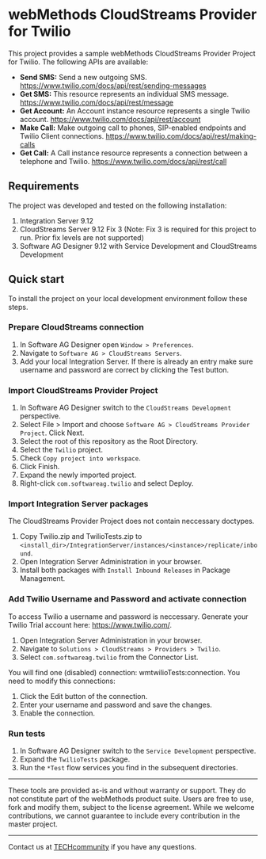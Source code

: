 # webMethods CloudStreams Provider for Twilio
This project provides a sample webMethods CloudStreams Provider Project for Twilio. The following APIs are available:
* **Send SMS:** Send a new outgoing SMS. https://www.twilio.com/docs/api/rest/sending-messages
* **Get SMS:** This resource represents an individual SMS message. https://www.twilio.com/docs/api/rest/message
* **Get Account:** An Account instance resource represents a single Twilio account. https://www.twilio.com/docs/api/rest/account
* **Make Call:** Make outgoing call to phones, SIP-enabled endpoints and Twilio Client connections. https://www.twilio.com/docs/api/rest/making-calls
* **Get Call:** A Call instance resource represents a connection between a telephone and Twilio. https://www.twilio.com/docs/api/rest/call
 
## Requirements

The project was developed and tested on the following installation:
1. Integration Server 9.12
2. CloudStreams Server 9.12 Fix 3 (Note: Fix 3 is required for this project to run. Prior fix levels are not supported)
3. Software AG Designer 9.12 with Service Development and CloudStreams Development

## Quick start

To install the project on your local development environment follow these steps.

### Prepare CloudStreams connection

1. In Software AG Designer open ```Window > Preferences```.
2. Navigate to ```Software AG > CloudStreams Servers```.
3. Add your local Integration Server. If there is already an entry make sure username and password are correct by clicking the Test button.

### Import CloudStreams Provider Project

1. In Software AG Designer switch to the ```CloudStreams Development``` perspective.
2. Select File > Import and choose ```Software AG > CloudStreams Provider Project```. Click Next.
3. Select the root of this repository as the Root Directory.
4. Select the ```Twilio``` project.
5. Check ```Copy project into workspace```.
6. Click Finish.
7. Expand the newly imported project.
8. Right-click ```com.softwareag.twilio``` and select Deploy.

### Import Integration Server packages
The CloudStreams Provider Project does not contain neccessary doctypes.

1. Copy Twilio.zip and TwilioTests.zip to ```<install_dir>/IntegrationServer/instances/<instance>/replicate/inbound```.
2. Open Integration Server Administration in your browser.
3. Install both packages with ```Install Inbound Releases``` in Package Management.

### Add Twilio Username and Password and activate connection

To access Twilio a username and password is neccessary. Generate your Twilio Trial account here: https://www.twilio.com/.

1. Open Integration Server Administration in your browser.
2. Navigate to ```Solutions > CloudStreams > Providers > Twilio```.
3. Select ```com.softwareag.twilio``` from the Connector List.

You will find one (disabled) connection: wmtwilioTests:connection. You need to modify this connections:
1. Click the Edit button of the connection.
2. Enter your username and password and save the changes.
3. Enable the connection.

### Run tests

1. In Software AG Designer switch to the ```Service Development``` perspective.
2. Expand the ```TwilioTests``` package.
3. Run the ```*Test``` flow services you find in the subsequent directories.
______________________
These tools are provided as-is and without warranty or support. They do not constitute part of the webMethods product suite. Users are free to use, fork and modify them, subject to the license agreement. While we welcome contributions, we cannot guarantee to include every contribution in the master project.
_____________
Contact us at [TECHcommunity](mailto:technologycommunity@softwareag.com?subject=Github/SoftwareAG) if you have any questions.
